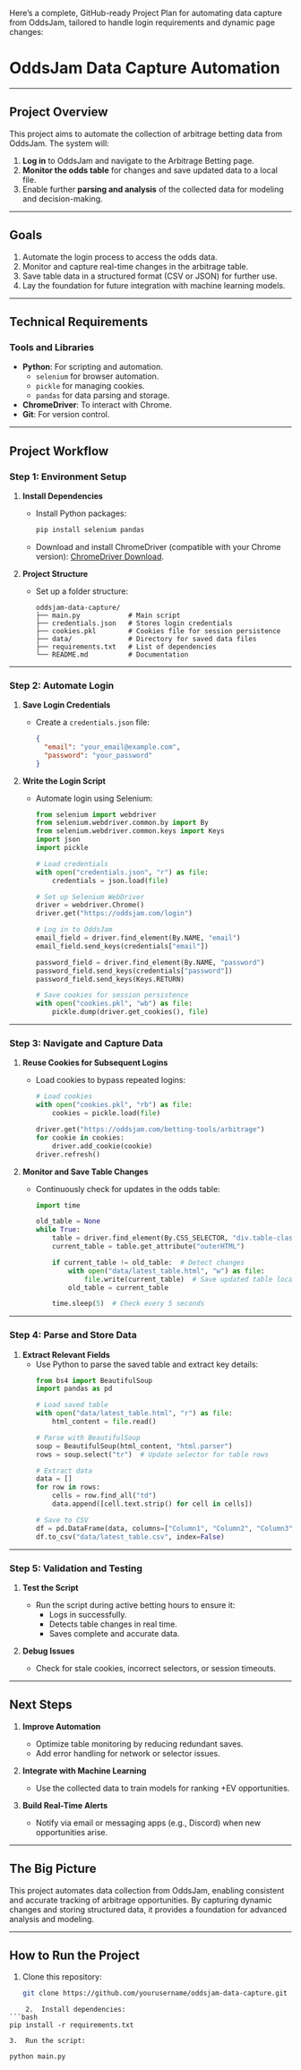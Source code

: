 Here’s a complete, GitHub-ready Project Plan for automating data capture from OddsJam, tailored to handle login requirements and dynamic page changes:

# **OddsJam Data Capture Automation**

---

## **Project Overview**

This project aims to automate the collection of arbitrage betting data from OddsJam. The system will:
1. **Log in** to OddsJam and navigate to the Arbitrage Betting page.
2. **Monitor the odds table** for changes and save updated data to a local file.
3. Enable further **parsing and analysis** of the collected data for modeling and decision-making.

---

## **Goals**

1. Automate the login process to access the odds data.  
2. Monitor and capture real-time changes in the arbitrage table.  
3. Save table data in a structured format (CSV or JSON) for further use.  
4. Lay the foundation for future integration with machine learning models.

---

## **Technical Requirements**

### **Tools and Libraries**
- **Python**: For scripting and automation.
  - `selenium` for browser automation.
  - `pickle` for managing cookies.
  - `pandas` for data parsing and storage.
- **ChromeDriver**: To interact with Chrome.
- **Git**: For version control.

---

## **Project Workflow**

### **Step 1: Environment Setup**

1. **Install Dependencies**  
   - Install Python packages:
     ```bash
     pip install selenium pandas
     ```
   - Download and install ChromeDriver (compatible with your Chrome version):
     [ChromeDriver Download](https://chromedriver.chromium.org/downloads).

2. **Project Structure**
   - Set up a folder structure:
     ```
     oddsjam-data-capture/
     ├── main.py            # Main script
     ├── credentials.json   # Stores login credentials
     ├── cookies.pkl        # Cookies file for session persistence
     ├── data/              # Directory for saved data files
     ├── requirements.txt   # List of dependencies
     └── README.md          # Documentation
     ```

---

### **Step 2: Automate Login**

1. **Save Login Credentials**
   - Create a `credentials.json` file:
     ```json
     {
       "email": "your_email@example.com",
       "password": "your_password"
     }
     ```

2. **Write the Login Script**
   - Automate login using Selenium:
     ```python
     from selenium import webdriver
     from selenium.webdriver.common.by import By
     from selenium.webdriver.common.keys import Keys
     import json
     import pickle

     # Load credentials
     with open("credentials.json", "r") as file:
         credentials = json.load(file)

     # Set up Selenium WebDriver
     driver = webdriver.Chrome()
     driver.get("https://oddsjam.com/login")

     # Log in to OddsJam
     email_field = driver.find_element(By.NAME, "email")
     email_field.send_keys(credentials["email"])

     password_field = driver.find_element(By.NAME, "password")
     password_field.send_keys(credentials["password"])
     password_field.send_keys(Keys.RETURN)

     # Save cookies for session persistence
     with open("cookies.pkl", "wb") as file:
         pickle.dump(driver.get_cookies(), file)
     ```

---

### **Step 3: Navigate and Capture Data**

1. **Reuse Cookies for Subsequent Logins**
   - Load cookies to bypass repeated logins:
     ```python
     # Load cookies
     with open("cookies.pkl", "rb") as file:
         cookies = pickle.load(file)

     driver.get("https://oddsjam.com/betting-tools/arbitrage")
     for cookie in cookies:
         driver.add_cookie(cookie)
     driver.refresh()
     ```

2. **Monitor and Save Table Changes**
   - Continuously check for updates in the odds table:
     ```python
     import time

     old_table = None
     while True:
         table = driver.find_element(By.CSS_SELECTOR, "div.table-class")  # Update selector
         current_table = table.get_attribute("outerHTML")

         if current_table != old_table:  # Detect changes
             with open("data/latest_table.html", "w") as file:
                 file.write(current_table)  # Save updated table locally
             old_table = current_table

         time.sleep(5)  # Check every 5 seconds
     ```

---

### **Step 4: Parse and Store Data**

1. **Extract Relevant Fields**
   - Use Python to parse the saved table and extract key details:
     ```python
     from bs4 import BeautifulSoup
     import pandas as pd

     # Load saved table
     with open("data/latest_table.html", "r") as file:
         html_content = file.read()

     # Parse with BeautifulSoup
     soup = BeautifulSoup(html_content, "html.parser")
     rows = soup.select("tr")  # Update selector for table rows

     # Extract data
     data = []
     for row in rows:
         cells = row.find_all("td")
         data.append([cell.text.strip() for cell in cells])

     # Save to CSV
     df = pd.DataFrame(data, columns=["Column1", "Column2", "Column3"])  # Update column names
     df.to_csv("data/latest_table.csv", index=False)
     ```

---

### **Step 5: Validation and Testing**

1. **Test the Script**
   - Run the script during active betting hours to ensure it:
     - Logs in successfully.
     - Detects table changes in real time.
     - Saves complete and accurate data.

2. **Debug Issues**
   - Check for stale cookies, incorrect selectors, or session timeouts.

---

## **Next Steps**

1. **Improve Automation**
   - Optimize table monitoring by reducing redundant saves.
   - Add error handling for network or selector issues.

2. **Integrate with Machine Learning**
   - Use the collected data to train models for ranking +EV opportunities.

3. **Build Real-Time Alerts**
   - Notify via email or messaging apps (e.g., Discord) when new opportunities arise.

---

## **The Big Picture**

This project automates data collection from OddsJam, enabling consistent and accurate tracking of arbitrage opportunities. By capturing dynamic changes and storing structured data, it provides a foundation for advanced analysis and modeling.

---

## **How to Run the Project**

1. Clone this repository:
   ```bash
   git clone https://github.com/yourusername/oddsjam-data-capture.git
```
	2.	Install dependencies:
```bash
pip install -r requirements.txt
```

	3.	Run the script:
```bash
python main.py
```
